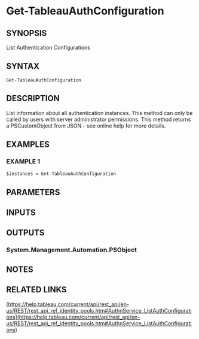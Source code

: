 # Get-TableauAuthConfiguration

## SYNOPSIS
List Authentication Configurations

## SYNTAX

```
Get-TableauAuthConfiguration
```

## DESCRIPTION
List information about all authentication instances.
This method can only be called by users with server administrator permissions.
This method returns a PSCustomObject from JSON - see online help for more details.

## EXAMPLES

### EXAMPLE 1
```
$instances = Get-TableauAuthConfiguration
```

## PARAMETERS

## INPUTS

## OUTPUTS

### System.Management.Automation.PSObject
## NOTES

## RELATED LINKS

[https://help.tableau.com/current/api/rest_api/en-us/REST/rest_api_ref_identity_pools.htm#AuthnService_ListAuthConfigurations](https://help.tableau.com/current/api/rest_api/en-us/REST/rest_api_ref_identity_pools.htm#AuthnService_ListAuthConfigurations)

